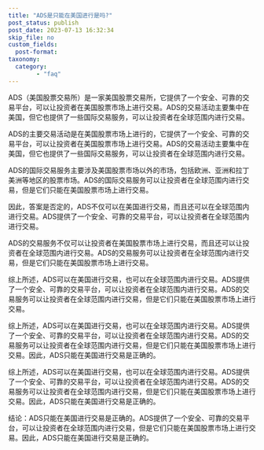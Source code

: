 ```yaml
---
title: "ADS是只能在美国进行是吗?"
post_status: publish
post_date: 2023-07-13 16:32:34
skip_file: no
custom_fields: 
  post-format: 
taxonomy:
  category:
        - "faq"
---
```


ADS（美国股票交易所）是一家美国股票交易所，它提供了一个安全、可靠的交易平台，可以让投资者在美国股票市场上进行交易。ADS的交易活动主要集中在美国，但它也提供了一些国际交易服务，可以让投资者在全球范围内进行交易。

ADS的主要交易活动是在美国股票市场上进行的，它提供了一个安全、可靠的交易平台，可以让投资者在美国股票市场上进行交易。ADS的交易活动主要集中在美国，但它也提供了一些国际交易服务，可以让投资者在全球范围内进行交易。

ADS的国际交易服务主要涉及美国股票市场以外的市场，包括欧洲、亚洲和拉丁美洲等地区的股票市场。ADS的国际交易服务可以让投资者在全球范围内进行交易，但是它们只能在美国股票市场上进行交易。

因此，答案是否定的，ADS不仅可以在美国进行交易，而且还可以在全球范围内进行交易。ADS提供了一个安全、可靠的交易平台，可以让投资者在全球范围内进行交易。

ADS的交易服务不仅可以让投资者在美国股票市场上进行交易，而且还可以让投资者在全球范围内进行交易。ADS的交易服务可以让投资者在全球范围内进行交易，但是它们只能在美国股票市场上进行交易。

综上所述，ADS可以在美国进行交易，也可以在全球范围内进行交易。ADS提供了一个安全、可靠的交易平台，可以让投资者在全球范围内进行交易。ADS的交易服务可以让投资者在全球范围内进行交易，但是它们只能在美国股票市场上进行交易。

综上所述，ADS可以在美国进行交易，也可以在全球范围内进行交易。ADS提供了一个安全、可靠的交易平台，可以让投资者在全球范围内进行交易。ADS的交易服务可以让投资者在全球范围内进行交易，但是它们只能在美国股票市场上进行交易。因此，ADS只能在美国进行交易是正确的。

综上所述，ADS可以在美国进行交易，也可以在全球范围内进行交易。ADS提供了一个安全、可靠的交易平台，可以让投资者在全球范围内进行交易。ADS的交易服务可以让投资者在全球范围内进行交易，但是它们只能在美国股票市场上进行交易。因此，ADS只能在美国进行交易是正确的。

结论：ADS只能在美国进行交易是正确的。ADS提供了一个安全、可靠的交易平台，可以让投资者在全球范围内进行交易，但是它们只能在美国股票市场上进行交易。因此，ADS只能在美国进行交易是正确的。

